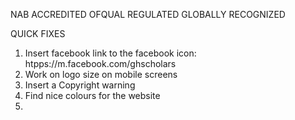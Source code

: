 NAB ACCREDITED
OFQUAL REGULATED
GLOBALLY RECOGNIZED

QUICK FIXES

1. Insert facebook link to the facebook icon: htpps://m.facebook.com/ghscholars
2. Work on logo size on mobile screens
3. Insert a Copyright warning
4. Find nice colours for the website
5.
